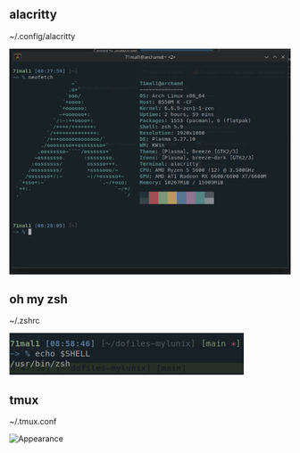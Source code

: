 
##  alacritty
~/.config/alacritty

![Appearance](./picture/alacritty.png)

## oh my zsh
~/.zshrc

![Appearance](./picture/omz.png)

## tmux
~/.tmux.conf

![Appearance](./picture/tmux.pnc)





